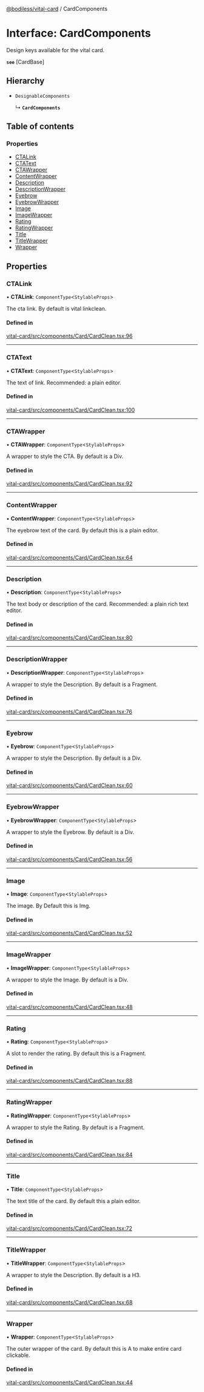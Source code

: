 [@bodiless/vital-card](../README.md) / CardComponents

# Interface: CardComponents

Design keys available for the vital card.

**`see`** [CardBase]

## Hierarchy

- `DesignableComponents`

  ↳ **`CardComponents`**

## Table of contents

### Properties

- [CTALink](CardComponents.md#ctalink)
- [CTAText](CardComponents.md#ctatext)
- [CTAWrapper](CardComponents.md#ctawrapper)
- [ContentWrapper](CardComponents.md#contentwrapper)
- [Description](CardComponents.md#description)
- [DescriptionWrapper](CardComponents.md#descriptionwrapper)
- [Eyebrow](CardComponents.md#eyebrow)
- [EyebrowWrapper](CardComponents.md#eyebrowwrapper)
- [Image](CardComponents.md#image)
- [ImageWrapper](CardComponents.md#imagewrapper)
- [Rating](CardComponents.md#rating)
- [RatingWrapper](CardComponents.md#ratingwrapper)
- [Title](CardComponents.md#title)
- [TitleWrapper](CardComponents.md#titlewrapper)
- [Wrapper](CardComponents.md#wrapper)

## Properties

### CTALink

• **CTALink**: `ComponentType`<`StylableProps`\>

The cta link.  By default is vital linkclean.

#### Defined in

[vital-card/src/components/Card/CardClean.tsx:96](https://github.com/johnsonandjohnson/Bodiless-JS/blob/51751415/packages/vital-card/src/components/Card/CardClean.tsx#L96)

___

### CTAText

• **CTAText**: `ComponentType`<`StylableProps`\>

The text of link.  Recommended: a plain editor.

#### Defined in

[vital-card/src/components/Card/CardClean.tsx:100](https://github.com/johnsonandjohnson/Bodiless-JS/blob/51751415/packages/vital-card/src/components/Card/CardClean.tsx#L100)

___

### CTAWrapper

• **CTAWrapper**: `ComponentType`<`StylableProps`\>

A wrapper to style the CTA. By default is a Div.

#### Defined in

[vital-card/src/components/Card/CardClean.tsx:92](https://github.com/johnsonandjohnson/Bodiless-JS/blob/51751415/packages/vital-card/src/components/Card/CardClean.tsx#L92)

___

### ContentWrapper

• **ContentWrapper**: `ComponentType`<`StylableProps`\>

The eyebrow text of the card.  By default this is a plain editor.

#### Defined in

[vital-card/src/components/Card/CardClean.tsx:64](https://github.com/johnsonandjohnson/Bodiless-JS/blob/51751415/packages/vital-card/src/components/Card/CardClean.tsx#L64)

___

### Description

• **Description**: `ComponentType`<`StylableProps`\>

The text body or description of the card.  Recommended: a plain rich text editor.

#### Defined in

[vital-card/src/components/Card/CardClean.tsx:80](https://github.com/johnsonandjohnson/Bodiless-JS/blob/51751415/packages/vital-card/src/components/Card/CardClean.tsx#L80)

___

### DescriptionWrapper

• **DescriptionWrapper**: `ComponentType`<`StylableProps`\>

A wrapper to style the Description. By default is a Fragment.

#### Defined in

[vital-card/src/components/Card/CardClean.tsx:76](https://github.com/johnsonandjohnson/Bodiless-JS/blob/51751415/packages/vital-card/src/components/Card/CardClean.tsx#L76)

___

### Eyebrow

• **Eyebrow**: `ComponentType`<`StylableProps`\>

A wrapper to style the Description. By default is a Div.

#### Defined in

[vital-card/src/components/Card/CardClean.tsx:60](https://github.com/johnsonandjohnson/Bodiless-JS/blob/51751415/packages/vital-card/src/components/Card/CardClean.tsx#L60)

___

### EyebrowWrapper

• **EyebrowWrapper**: `ComponentType`<`StylableProps`\>

A wrapper to style the Eyebrow. By default is a Div.

#### Defined in

[vital-card/src/components/Card/CardClean.tsx:56](https://github.com/johnsonandjohnson/Bodiless-JS/blob/51751415/packages/vital-card/src/components/Card/CardClean.tsx#L56)

___

### Image

• **Image**: `ComponentType`<`StylableProps`\>

The image. By Default this is Img.

#### Defined in

[vital-card/src/components/Card/CardClean.tsx:52](https://github.com/johnsonandjohnson/Bodiless-JS/blob/51751415/packages/vital-card/src/components/Card/CardClean.tsx#L52)

___

### ImageWrapper

• **ImageWrapper**: `ComponentType`<`StylableProps`\>

A wrapper to style the Image. By default is a Div.

#### Defined in

[vital-card/src/components/Card/CardClean.tsx:48](https://github.com/johnsonandjohnson/Bodiless-JS/blob/51751415/packages/vital-card/src/components/Card/CardClean.tsx#L48)

___

### Rating

• **Rating**: `ComponentType`<`StylableProps`\>

A slot to render the rating.  By default this is a Fragment.

#### Defined in

[vital-card/src/components/Card/CardClean.tsx:88](https://github.com/johnsonandjohnson/Bodiless-JS/blob/51751415/packages/vital-card/src/components/Card/CardClean.tsx#L88)

___

### RatingWrapper

• **RatingWrapper**: `ComponentType`<`StylableProps`\>

A wrapper to style the Rating. By default is a Fragment.

#### Defined in

[vital-card/src/components/Card/CardClean.tsx:84](https://github.com/johnsonandjohnson/Bodiless-JS/blob/51751415/packages/vital-card/src/components/Card/CardClean.tsx#L84)

___

### Title

• **Title**: `ComponentType`<`StylableProps`\>

The text title of the card.  By default this a plain editor.

#### Defined in

[vital-card/src/components/Card/CardClean.tsx:72](https://github.com/johnsonandjohnson/Bodiless-JS/blob/51751415/packages/vital-card/src/components/Card/CardClean.tsx#L72)

___

### TitleWrapper

• **TitleWrapper**: `ComponentType`<`StylableProps`\>

A wrapper to style the Description. By default is a H3.

#### Defined in

[vital-card/src/components/Card/CardClean.tsx:68](https://github.com/johnsonandjohnson/Bodiless-JS/blob/51751415/packages/vital-card/src/components/Card/CardClean.tsx#L68)

___

### Wrapper

• **Wrapper**: `ComponentType`<`StylableProps`\>

The outer wrapper of the card.  By default this is A to make entire card clickable.

#### Defined in

[vital-card/src/components/Card/CardClean.tsx:44](https://github.com/johnsonandjohnson/Bodiless-JS/blob/51751415/packages/vital-card/src/components/Card/CardClean.tsx#L44)
